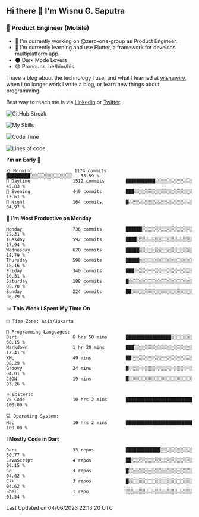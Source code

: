 ## Hi there 👋 I'm Wisnu G. Saputra

### :mobile_phone_off: Product Engineer (Mobile)

- 🔭 I’m currently working on @zero-one-group as Product Engineer.
- 🌱 I’m currently learning and use Flutter, a framework for develops multiplatform app.
- 🌑 Dark Mode Lovers
- 😄 Pronouns: he/him/his

I have a blog about the technology I use, and what I learned at [wisnuwiry](https://wisnuwiry.space/), when I no longer work I write a blog, or learn new things about programming.

Best way to reach me is via [Linkedin](https://www.linkedin.com/in/wisnu-saputra/) or [Twitter](https://twitter.com/wisnuwiry).

![GitHub Streak](https://streak-stats.demolab.com?user=wisnuwiry&theme=dark&hide_border=true)

![My Skills](https://skillicons.dev/icons?i=dart,flutter,kotlin,swift,go,js,css,neovim,git,linux&perline=5)

<!--START_SECTION:waka-->
![Code Time](http://img.shields.io/badge/Code%20Time-494%20hrs%2059%20mins-blue)

![Lines of code](https://img.shields.io/badge/From%20Hello%20World%20I%27ve%20Written-4.6%20million%20lines%20of%20code-blue)

**I'm an Early 🐤** 

```text
🌞 Morning                1174 commits        █████████░░░░░░░░░░░░░░░░   35.59 % 
🌆 Daytime                1512 commits        ███████████░░░░░░░░░░░░░░   45.83 % 
🌃 Evening                449 commits         ███░░░░░░░░░░░░░░░░░░░░░░   13.61 % 
🌙 Night                  164 commits         █░░░░░░░░░░░░░░░░░░░░░░░░   04.97 % 
```
📅 **I'm Most Productive on Monday** 

```text
Monday                   736 commits         ██████░░░░░░░░░░░░░░░░░░░   22.31 % 
Tuesday                  592 commits         ████░░░░░░░░░░░░░░░░░░░░░   17.94 % 
Wednesday                620 commits         █████░░░░░░░░░░░░░░░░░░░░   18.79 % 
Thursday                 599 commits         █████░░░░░░░░░░░░░░░░░░░░   18.16 % 
Friday                   340 commits         ███░░░░░░░░░░░░░░░░░░░░░░   10.31 % 
Saturday                 188 commits         █░░░░░░░░░░░░░░░░░░░░░░░░   05.70 % 
Sunday                   224 commits         ██░░░░░░░░░░░░░░░░░░░░░░░   06.79 % 
```


📊 **This Week I Spent My Time On** 

```text
🕑︎ Time Zone: Asia/Jakarta

💬 Programming Languages: 
Dart                     6 hrs 50 mins       █████████████████░░░░░░░░   68.15 % 
Markdown                 1 hr 20 mins        ███░░░░░░░░░░░░░░░░░░░░░░   13.41 % 
XML                      49 mins             ██░░░░░░░░░░░░░░░░░░░░░░░   08.29 % 
Groovy                   24 mins             █░░░░░░░░░░░░░░░░░░░░░░░░   04.01 % 
JSON                     19 mins             █░░░░░░░░░░░░░░░░░░░░░░░░   03.26 % 

🔥 Editors: 
VS Code                  10 hrs 2 mins       █████████████████████████   100.00 % 

💻 Operating System: 
Mac                      10 hrs 2 mins       █████████████████████████   100.00 % 
```

**I Mostly Code in Dart** 

```text
Dart                     33 repos            █████████████░░░░░░░░░░░░   50.77 % 
JavaScript               4 repos             ██░░░░░░░░░░░░░░░░░░░░░░░   06.15 % 
Go                       3 repos             █░░░░░░░░░░░░░░░░░░░░░░░░   04.62 % 
C++                      3 repos             █░░░░░░░░░░░░░░░░░░░░░░░░   04.62 % 
Shell                    1 repo              ░░░░░░░░░░░░░░░░░░░░░░░░░   01.54 % 
```




 Last Updated on 04/06/2023 22:13:20 UTC
<!--END_SECTION:waka-->
